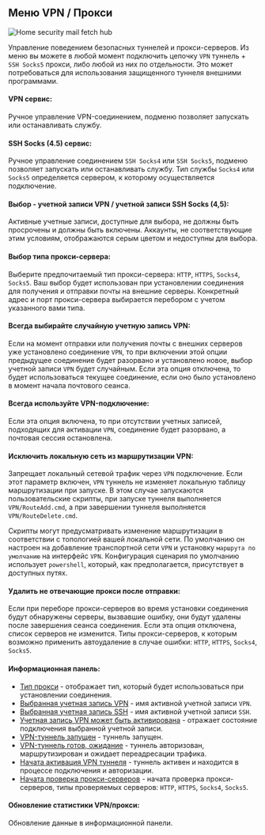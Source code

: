 ## Меню VPN / Прокси

![Home security mail fetch hub](https://claudiacoord.github.io/SecurityHomeMailHub/assets/images/hsmh12-Menu-VPN-Proxy.png)

Управление поведением безопасных туннелей и прокси-серверов.
Из меню вы можете в любой момент подключить цепочку `VPN` туннель + `SSH Socks5` прокси, либо любой из них по отдельности. Это может потребоваться для использования защищенного туннеля внешними программами.

#### VPN сервис:

Ручное управление VPN-соединением, подменю позволяет запускать или останавливать службу.

#### SSH Socks (4.5) сервис:

Ручное управление соединением `SSH Socks4` или `SSH Socks5`, подменю позволяет запускать или останавливать службу.
Тип службы `Socks4` или `Socks5` определяется сервером, к которому осуществляется подключение.

#### Выбор - учетной записи VPN / учетной записи SSH Socks (4,5):

Активные учетные записи, доступные для выбора, не должны быть просрочены и должны быть включены.
Аккаунты, не соответствующие этим условиям, отображаются серым цветом и недоступны для выбора.

#### Выбор типа прокси-сервера:

Выберите предпочитаемый тип прокси-сервера: `HTTP`, `HTTPS`, `Socks4`, `Socks5`. Ваш выбор будет использован при установлении соединения для получения и отправки почты на внешние серверы. Конкретный адрес и порт прокси-сервера выбирается перебором с учетом указанного вами типа.

#### Всегда выбирайте случайную учетную запись VPN:

Если на момент отправки или получения почты с внешних серверов уже установлено соединение `VPN`, то при включении этой опции предыдущее соединение будет разорвано и установлено новое, выбор учетной записи `VPN` будет случайным.
Если эта опция отключена, то будет использоваться текущее соединение, если оно было установлено в момент начала почтового сеанса.

#### Всегда используйте VPN-подключение:

Если эта опция включена, то при отсутствии учетных записей, подходящих для активации `VPN`, соединение будет разорвано, а почтовая сессия остановлена.

#### Исключить локальную сеть из маршрутизации VPN:

Запрещает локальный сетевой трафик через `VPN` подключение.
Если этот параметр включен, `VPN` туннель не изменяет локальную таблицу маршрутизации при запуске. В этом случае запускаются пользовательские скрипты, при запуске туннеля выполняется `VPN/RouteAdd.cmd`, а при завершении туннеля выполняется `VPN/RouteDelete.cmd`.

Скрипты могут предусматривать изменение маршрутизации в соответствии с топологией вашей локальной сети.
По умолчанию он настроен на добавление транспортной сети `VPN` и установку `маршрута по умолчанию` на интерфейс `VPN`.
Конфигурация сценария по умолчанию использует `powershell`, который, как предполагается, присутствует в доступных путях.

#### Удалить не отвечающие прокси после отправки:

Если при переборе прокси-серверов во время установки соединения будут обнаружены серверы, вызвавшие ошибку, они будут удалены после завершения сеанса соединения. Если эта опция отключена, список серверов не изменится.
Типы прокси-серверов, к которым возможно применить автоудаление в случае ошибки: `HTTP`, `HTTPS`, `Socks4`, `Socks5`.

#### Информационная панель:

- <u>Тип прокси</u> - отображает тип, который будет использоваться при установлении соединения.
- <u>Выбранная учетная запись VPN</u> - имя активной учетной записи `VPN`.
- <u>Выбранная учетная запись SSH</u> - имя активной учетной записи `SSH`.
- <u>Учетная запись VPN может быть активирована</u> - отражает состояние подключения выбранной учетной записи.
- <u>VPN-туннель запущен</u> - туннель запущен.
- <u>VPN-туннель готов, ожидание</u> - туннель авторизован, маршрутизирован и ожидает переадресации трафика.
- <u>Начата активация VPN туннеля</u> - туннель активен и находится в процессе подключения и авторизации.
- <u>Начата проверка прокси-серверов</u> - начата проверка прокси-серверов, типы проверяемых серверов: `HTTP`, `HTTPS`, `Socks4`, `Socks5`.

#### Обновление статистики VPN/прокси:

Обновление данные в информационной панели.
